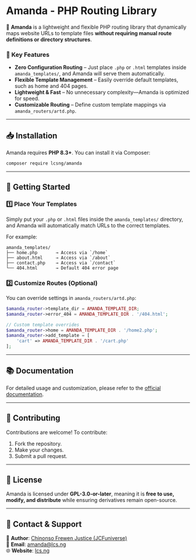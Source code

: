 # **Amanda - PHP Routing Library**  

🚀 **Amanda** is a lightweight and flexible PHP routing library that dynamically maps website URLs to template files **without requiring manual route definitions or directory structures**.  

### **📌 Key Features**
- **Zero Configuration Routing** – Just place `.php` or `.html` templates inside `amanda_templates/`, and Amanda will serve them automatically.  
- **Flexible Template Management** – Easily override default templates, such as home and 404 pages.  
- **Lightweight & Fast** – No unnecessary complexity—Amanda is optimized for speed.  
- **Customizable Routing** – Define custom template mappings via `amanda_routers/artd.php`.  

---

## **📥 Installation**
Amanda requires **PHP 8.3+**. You can install it via Composer:  
```sh
composer require lcsng/amanda
```

---

## **🚀 Getting Started**
### **1️⃣ Place Your Templates**
Simply put your `.php` or `.html` files inside the `amanda_templates/` directory, and Amanda will automatically match URLs to the correct templates.  

For example:  
```
amanda_templates/
├── home.php       → Access via `/home`
├── about.html     → Access via `/about`
├── contact.php    → Access via `/contact`
└── 404.html       → Default 404 error page
```

### **2️⃣ Customize Routes (Optional)**
You can override settings in `amanda_routers/artd.php`:  
```php
$amanda_router->template_dir = AMANDA_TEMPLATE_DIR;
$amanda_router->error_404 = AMANDA_TEMPLATE_DIR . '/404.html';

// Custom template overrides
$amanda_router->home = AMANDA_TEMPLATE_DIR . '/home2.php';
$amanda_router->add_template = [
    'cart' => AMANDA_TEMPLATE_DIR . '/cart.php'
];
```

---

## **📚 Documentation**
For detailed usage and customization, please refer to the [official documentation](https://lcs.ng/amanda).

---

## **🤝 Contributing**
Contributions are welcome! To contribute:  
1. Fork the repository.  
2. Make your changes.  
3. Submit a pull request.  

---

## **📜 License**
Amanda is licensed under **GPL-3.0-or-later**, meaning it is **free to use, modify, and distribute** while ensuring derivatives remain open-source.  

---

## **📧 Contact & Support**
📌 **Author**: [Chinonso Frewen Justice (JCFuniverse)](https://lcs.ng/jcfuniverse)  
📧 **Email**: amanda@lcs.ng  
🌐 **Website**: [lcs.ng](https://lcs.ng/amanda)